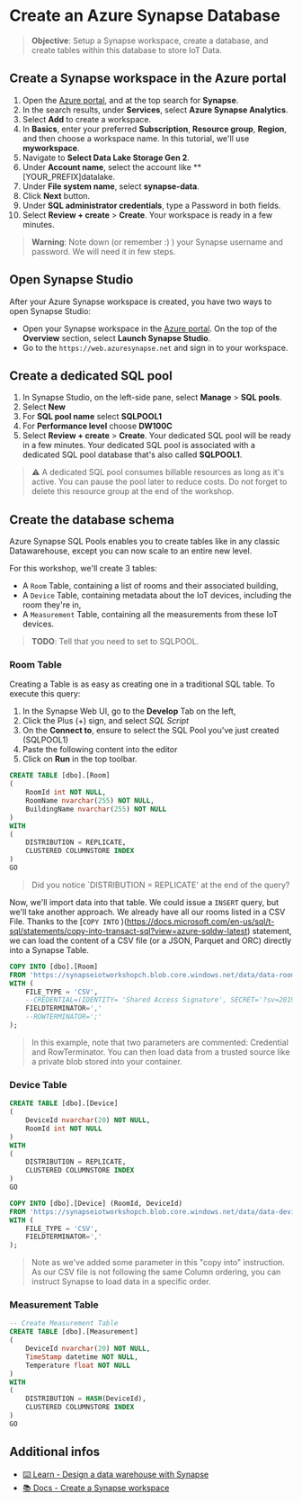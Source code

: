 # Create an Azure Synapse Database 

> **Objective**: Setup a Synapse workspace, create a database, and create tables within this database to store IoT Data.

## Create a Synapse workspace in the Azure portal

1. Open the [Azure portal](https://portal.azure.com), and at the top search for **Synapse**.
1. In the search results, under **Services**, select **Azure Synapse Analytics**.
1. Select **Add** to create a workspace.
1. In **Basics**, enter your preferred **Subscription**, **Resource group**, **Region**, and then choose a workspace name. In this tutorial, we'll use **myworkspace**.
1. Navigate to **Select Data Lake Storage Gen 2**. 
1. Under **Account name**, select the account like **[YOUR_PREFIX]datalake.
1. Under **File system name**, select **synapse-data**.
1. Click **Next** button.
1. Under **SQL administrator credentials**, type a Password in both fields.
1. Select **Review + create** > **Create**. Your workspace is ready in a few minutes.

> **Warning**: Note down (or remember :) ) your Synapse username and password. We will need it in few steps.

## Open Synapse Studio

After your Azure Synapse workspace is created, you have two ways to open Synapse Studio:

* Open your Synapse workspace in the [Azure portal](https://portal.azure.com). On the top of the **Overview** section, select **Launch Synapse Studio**.
* Go to the `https://web.azuresynapse.net` and sign in to your workspace.

## Create a dedicated SQL pool

1. In Synapse Studio, on the left-side pane, select **Manage** > **SQL pools**.
1. Select **New**
1. For **SQL pool name** select **SQLPOOL1**
1. For **Performance level** choose **DW100C**
1. Select **Review + create** > **Create**. Your dedicated SQL pool will be ready in a few minutes. Your dedicated SQL pool is associated with a dedicated SQL pool database that's also called **SQLPOOL1**.

> ⚠️ A dedicated SQL pool consumes billable resources as long as it's active. You can pause the pool later to reduce costs. Do not forget to delete this resource group at the end of the workshop.

## Create the database schema

Azure Synapse SQL Pools enables you to create tables like in any classic Datawarehouse, except you can now scale to an entire new level.

For this workshop, we'll create 3 tables: 

- A `Room` Table, containing a list of rooms and their associated building,
- A `Device` Table, containing metadata about the IoT devices, including the room they're in,
- A `Measurement` Table, containing all the measurements from these IoT devices.


> **TODO**: Tell that you need to set to SQLPOOL. 

### Room Table

Creating a Table is as easy as creating one in a traditional SQL table. 
To execute this query: 
1. In the Synapse Web UI, go to the **Develop** Tab on the left,
1. Click the Plus (+) sign, and select *SQL Script*
1. On the **Connect to**, ensure to select the SQL Pool you've just created (SQLPOOL1)
1. Paste the following content into the editor
1. Click on **Run** in the top toolbar.

```sql
CREATE TABLE [dbo].[Room]
(
    RoomId int NOT NULL,
    RoomName nvarchar(255) NOT NULL,
    BuildingName nvarchar(255) NOT NULL
)
WITH
(
    DISTRIBUTION = REPLICATE,
    CLUSTERED COLUMNSTORE INDEX
)
GO
```

> Did you notice `DISTRIBUTION = REPLICATE' at the end of the query?

Now, we'll import data into that table. We could issue a `INSERT` query, but we'll take another approach. We already have all our rooms listed in a CSV File. Thanks to the [`COPY INTO` )(https://docs.microsoft.com/en-us/sql/t-sql/statements/copy-into-transact-sql?view=azure-sqldw-latest) statement, we can load the content of a CSV file (or a JSON, Parquet and ORC) directly into a Synapse Table.

```sql
COPY INTO [dbo].[Room]
FROM 'https://synapseiotworkshopch.blob.core.windows.net/data/data-rooms.csv'
WITH (
    FILE_TYPE = 'CSV',
    --CREDENTIAL=(IDENTITY= 'Shared Access Signature', SECRET='?sv=2019-02-02&yeahthaisar34ls34cr3th0h0h0'),
    FIELDTERMINATOR=','
    --ROWTERMINATOR=';'
);
```

> In this example, note that two parameters are commented: Credential and RowTerminator. You can then load data from a trusted source like a private blob stored into your container.

### Device Table

```sql
CREATE TABLE [dbo].[Device]
(
    DeviceId nvarchar(20) NOT NULL,
    RoomId int NOT NULL
)
WITH
(
    DISTRIBUTION = REPLICATE,
    CLUSTERED COLUMNSTORE INDEX
)
GO

COPY INTO [dbo].[Device] (RoomId, DeviceId)
FROM 'https://synapseiotworkshopch.blob.core.windows.net/data/data-devices.csv'
WITH (
    FILE_TYPE = 'CSV',
    FIELDTERMINATOR=','
);
```

> Note as we've added some parameter in this "copy into" instruction. As our CSV file is not following the same Column ordering, you can instruct Synapse to load data in a specific order.


### Measurement Table

```sql
-- Create Measurement Table
CREATE TABLE [dbo].[Measurement]
(
    DeviceId nvarchar(20) NOT NULL,
    TimeStamp datetime NOT NULL,
    Temperature float NOT NULL
)
WITH
(
    DISTRIBUTION = HASH(DeviceId),
    CLUSTERED COLUMNSTORE INDEX
)
GO
```

## Additional infos

- [⌨️ Learn - Design a data warehouse with Synapse](https://docs.microsoft.com/en-us/learn/modules/design-azure-sql-data-warehouse/)
- [📚 Docs - Create a Synapse workspace](https://docs.microsoft.com/en-us/azure/synapse-analytics/get-started-create-workspace)